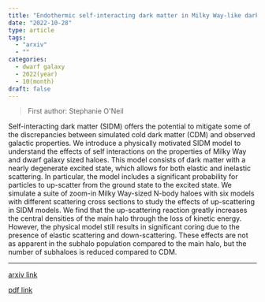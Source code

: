 ```yaml
---
title: "Endothermic self-interacting dark matter in Milky Way-like dark matter haloes"
date: "2022-10-28"
type: article
tags:
  - "arxiv"
  - ""
categories:
  - dwarf galaxy
  - 2022(year)
  - 10(month)
draft: false
---
```


> First author: Stephanie O'Neil

 Self-interacting dark matter (SIDM) offers the potential to mitigate some of
the discrepancies between simulated cold dark matter (CDM) and observed
galactic properties. We introduce a physically motivated SIDM model to
understand the effects of self interactions on the properties of Milky Way and
dwarf galaxy sized haloes. This model consists of dark matter with a nearly
degenerate excited state, which allows for both elastic and inelastic
scattering. In particular, the model includes a significant probability for
particles to up-scatter from the ground state to the excited state. We simulate
a suite of zoom-in Milky Way-sized N-body haloes with six models with different
scattering cross sections to study the effects of up-scattering in SIDM models.
We find that the up-scattering reaction greatly increases the central densities
of the main halo through the loss of kinetic energy. However, the physical
model still results in significant coring due to the presence of elastic
scattering and down-scattering. These effects are not as apparent in the
subhalo population compared to the main halo, but the number of subhaloes is
reduced compared to CDM.

---
[arxiv link](http://arxiv.org/abs/2210.16328v1)

[pdf link](http://arxiv.org/pdf/2210.16328v1)